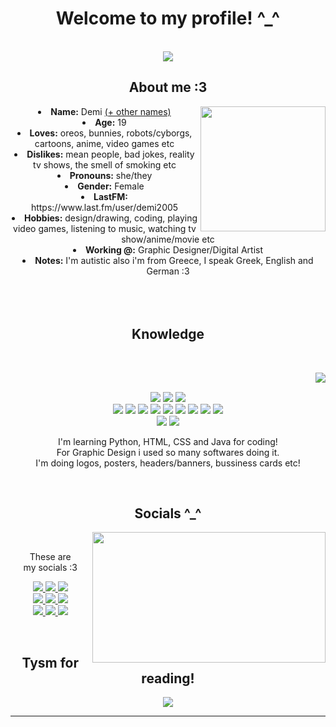 <body>
  <center>
<h1 align="center"> Welcome to my profile! ^_^ </h1>
<br>
<div align="center">
   <img src="https://media1.tenor.com/m/EdMKwueHROsAAAAd/drossel-von-fl%C3%BCgel-drossel.gif" />
  
</div>
    <div align="center">
<!-- <img src="https://i.imgur.com/jx17oHT.gif"> -->
      </div>
<div>
<h2 align="center"> About me :3 </h2>
  <div align="center">
<img src="https://images-wixmp-ed30a86b8c4ca887773594c2.wixmp.com/f/ddc68049-a06e-42e3-a34d-e70995eb7388/dfmi48b-555f2e41-20ff-4eb3-b8db-0f99482fd434.png?token=eyJ0eXAiOiJKV1QiLCJhbGciOiJIUzI1NiJ9.eyJzdWIiOiJ1cm46YXBwOjdlMGQxODg5ODIyNjQzNzNhNWYwZDQxNWVhMGQyNmUwIiwiaXNzIjoidXJuOmFwcDo3ZTBkMTg4OTgyMjY0MzczYTVmMGQ0MTVlYTBkMjZlMCIsIm9iaiI6W1t7InBhdGgiOiJcL2ZcL2RkYzY4MDQ5LWEwNmUtNDJlMy1hMzRkLWU3MDk5NWViNzM4OFwvZGZtaTQ4Yi01NTVmMmU0MS0yMGZmLTRlYjMtYjhkYi0wZjk5NDgyZmQ0MzQucG5nIn1dXSwiYXVkIjpbInVybjpzZXJ2aWNlOmZpbGUuZG93bmxvYWQiXX0.HahcrrprbK2bysca9yZN3uaxiqzzGotGhUmEre3mP10" weight="200" height="200" align="right">
  </div>
<li>
 <b>Name:</b> Demi <a href="https://en.pronouns.page/@cyberdemi">(+ other names)</a></li>
</li>
<li>
<b>Age:</b> 19
<li>
<b>Loves:</b> oreos, bunnies, robots/cyborgs, cartoons, anime, video games etc
</li>
<li>
<b>Dislikes:</b> mean people, bad jokes, reality tv shows, the smell of smoking etc
</li>
<li>
<b>Pronouns:</b> she/they
<li>
<b>Gender:</b> Female
</li>
<li>
<b>LastFM:</b> https://www.last.fm/user/demi2005
</li>
<li>
<b>Hobbies:</b> design/drawing, coding, playing video games, listening to music, watching tv show/anime/movie etc
</li>
<li>
<b>Working @:</b> Graphic Designer/Digital Artist
</li>
<li>
<b>Notes:</b> I'm autistic also i'm from Greece, I speak Greek, English and German :3
</li>
<br><br><br>
</div>
<div>
<h2 align="center">            Knowledge </h2>
 <br>
<p>
  <div align="center">
<img src="https://i.pinimg.com/originals/8a/8c/79/8a8c792dc3726ee8538994a477e6f566.gif" align="right">
  </div>
</div>
<div>
  <br>
<p align="center"><img src="https://img.shields.io/badge/Python-3776AB?style=for-the-badge&logo=python&logoColor=white"/> <img src="https://img.shields.io/badge/HTML-239120?style=for-the-badge&logo=html5&logoColor=white"/> <img src="https://img.shields.io/badge/CSS-239120?&style=for-the-badge&logo=css3&logoColor=white"/><br>
 <img src="https://img.shields.io/badge/Java-ED8B00?style=for-the-badge&logo=openjdk&logoColor=white"/> <a href="https://www.behance.net/demisdesignart" target="_blank"><img src="https://img.shields.io/badge/Behance-0054F7?style=for-the-badge&logo=behance&logoColor=white"/></a> <img src="https://img.shields.io/badge/Adobe%20Photoshop-31A8FF?style=for-the-badge&logo=Adobe%20Photoshop&logoColor=black"/>
 <img src="https://img.shields.io/badge/Adobe%20Illustrator-FF9A00?style=for-the-badge&logo=adobe%20illustrator&logoColor=white"/> <img src="https://img.shields.io/badge/Arduino-00979D?style=for-the-badge&logo=Arduino&logoColor=white"/> <img src="https://img.shields.io/badge/Raspberry%20Pi-A22846?style=for-the-badge&logo=Raspberry%20Pi&logoColor=white"/> <img src="https://img.shields.io/badge/Wordpress-21759B?style=for-the-badge&logo=wordpress&logoColor=white"/> <img src="https://img.shields.io/badge/Arduino_IDE-00979D?style=for-the-badge&logo=arduino&logoColor=white"/> <img src="https://img.shields.io/badge/Notepad++-90E59A.svg?style=for-the-badge&logo=notepad%2B%2B&logoColor=black"/>
<br>  <img src="https://img.shields.io/badge/PyCharm-000000.svg?&style=for-the-badge&logo=PyCharm&logoColor=white"/> <img src="https://img.shields.io/badge/Canva-%2300C4CC.svg?&style=for-the-badge&logo=Canva&logoColor=white"/>
  
  I'm learning Python, HTML, CSS and Java for coding! <br>
  For Graphic Design i used so many softwares doing it. <br>
  I'm doing logos, posters, headers/banners, bussiness cards etc!
</p>
<br>
<h2 align="center">           Socials ^_^</h2>
  <div align="center">
<img src="https://64.media.tumblr.com/81fb58a383beca75c7f253c3a42587e7/79ce0d0436db421a-fd/s540x810/1f390e536a4fd900b8974e6e89733e7ff65e1247.gif" align="right" width="373.5px" height="208.5px">
  </div>
<br>
<p align="center">These are <br>
my socials :3</p>
<p align="center">
    <a href="https://www.instagram.com/demisdesignart" target="_blank">
        <img src="https://img.shields.io/badge/Instagram-E4405F?style=for-the-badge&logo=instagram&logoColor=white" />
    </a> 
    <a href="https://x.com/demisdesignart" target="_blank">
        <img src="https://img.shields.io/badge/Twitter-1DA1F2?style=for-the-badge&logo=twitter&logoColor=white" />
    </a>
    <a href="https://demisdesignart.tumblr.com/" target="_blank">
        <img src="https://img.shields.io/badge/Tumblr-%2336465D.svg?&style=for-the-badge&logo=Tumblr&logoColor=white" />
      <br>
    </a>
    <a href="https://discord.gg/gDT5CHkMyd" target="_blank">
        <img src="https://img.shields.io/badge/Discord-7289DA?style=for-the-badge&logo=discord&logoColor=white" />
    </a>
  <a href="https://gr.pinterest.com/demilovesoreocookies/" target="_blank">
        <img src="https://img.shields.io/badge/Pinterest-%23E60023.svg?&style=for-the-badge&logo=Pinterest&logoColor=white" />
  </a>
  <a href="https://codepen.io/demiscoding" target="_blank">
        <img src="https://img.shields.io/badge/Codepen-000000?style=for-the-badge&logo=codepen&logoColor=white" />
    <br>
  </a>
    <a href="https://open.spotify.com/user/9hdv6wwqwtplz62sq3hy48l1n" target="_blank">
        <img src="https://img.shields.io/badge/Spotify-1ED760?&style=for-the-badge&logo=spotify&logoColor=white" />
  </a>
  <a href="https://soundcloud.com/av0spcrrm2ih" target="_blank">
        <img src="https://img.shields.io/badge/SoundCloud-FF3300?style=for-the-badge&logo=soundcloud&logoColor=white" />

<a href="https://www.last.fm/user/demi2005" target="_blank">
  <img src=https://img.shields.io/badge/last.fm-D51007?style=for-the-badge&logo=last.fm&logoColor=white"/>
</a>
</p>

</div>
<br>
<div>
<h2 align="center">Tysm for reading!</h2>
<div align="center">
<img src="https://gifdb.com/images/high/cinnamoroll-498-x-264-gif-i05370158dexim8t.gif">
</div>
<hr>
</div>
</div>
    </center>
</body>

